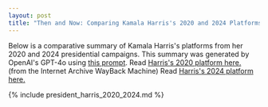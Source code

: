 ```yaml
---
layout: post
title: "Then and Now: Comparing Kamala Harris's 2020 and 2024 Platforms"
---
```


Below is a comparative summary of Kamala Harris's platforms from her 2020 and 2024 presidential campaigns.
This summary was generated by OpenAI's GPT-4o using [this prompt](https://github.com/ChicagoHAI/election-nlp/blob/main/data/prompts/within_candidate_agenda.txt).
Read [Harris's 2020 platform here.](https://web.archive.org/web/20191204050029/https://kamalaharris.org/agenda/) (from the Internet Archive WayBack Machine) 
Read [Harris's 2024 platform here.](https://kamalaharris.com/issues/)




{% include president_harris_2020_2024.md %}


